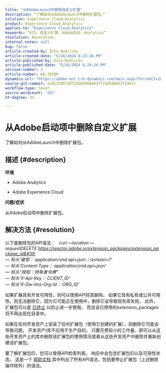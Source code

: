 ```yaml
---
title: "从AdobeLaunch中删除自定义扩展"
description: “了解如何从AdobeLaunch中删除扩展包。”
solution: Experience Cloud,Analytics
product: Experience Cloud,Analytics
applies-to: "Experience Cloud,Analytics"
keywords: “KCS、自定义扩展、Adobe启动、Analytics”
resolution: Resolution
internal-notes: null
bug: false
article-created-by: Zita Rodricks
article-created-date: "5/16/2024 6:23:16 PM"
article-published-by: Zita Rodricks
article-published-date: "5/16/2024 6:24:14 PM"
version-number: 3
article-number: KA-19200
dynamics-url: "https://adobe-ent.crm.dynamics.com/main.aspx?forceUCI=1&pagetype=entityrecord&etn=knowledgearticle&id=bd6aab56-b113-ef11-9f89-6045bd0298d4"
source-git-commit: ac01150b739f22bb09604d3f725d584653f246f2
workflow-type: tm+mt
source-wordcount: '267'
ht-degree: 3%

---
```


# 从Adobe启动项中删除自定义扩展


了解如何从AdobeLaunch中删除扩展包。

## 描述 {#description}


<b>环境</b>

- Adobe Analytics

- Adobe Experience Cloud

<b>问题/症状</b>

从Adobe启动项中删除扩展包。


## 解决方法 {#resolution}


以下是删除包的API语法：
 
*curl —location —requestDELETE`https://reactor.adobe.io/extension_packages/extension_package_id&#39; \
 — 标头&#39;接受： application/vnd.api+json；revision=1&#39; \
 — 标头&#39;Content-Type： application/vnd.api+json&#39; \
 — 标头“授权：持有者令牌” \
 — 标头&#39;X-Api-Key： CLIENT_ID&#39; \
 — 标头&#39;X-Gw-Ims-Org-Id： ORG_ID&#39;*

如果扩展具有开发可用性，则可以使用API将其删除。 如果它具有私有或公共可用性，则无法删除它，因为它可能正在使用中，删除它会导致现有库失败。 此外，扩展包可以是 [已终止](https://experienceleague.adobe.com/docs/experience-platform/tags/api/endpoints/extension-packages.html?lang=en#discontinue) 以防止进一步使用。 而且该已停用的extension_packages将不再出现在目录中。

如果在任何开发资产上安装了任何扩展包（使用它创建的扩展），则删除它可能会导致问题。 开发资产/库不应用于生产目的。 只要花费较小的工作量，即可以从这些开发资产上的库中删除该扩展包的使用情况或者从这些开发资产中删除并重新创建该扩展包。

要了解扩展包ID，您可以使用API检索列表。 响应中会包含扩展包ID以及可用性状态。 这是一个 [帮助文档](https://experienceleague.adobe.com/docs/experience-platform/tags/api/endpoints/extension-packages.html?lang=en#list) 其中列出了所有API语法，包括要停止扩展包（上述删除操作除外）的语法。
